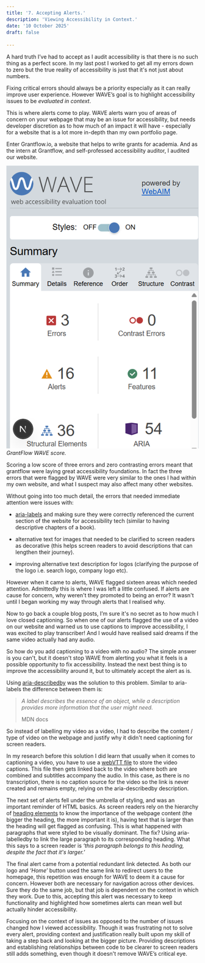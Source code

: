```yaml
---
title: '7. Accepting Alerts.'
description: 'Viewing Accessibility in Context.'
date: '10 October 2025' 
draft: false

---
```


A hard truth I’ve had to accept as I audit accessibility is that there is no such thing as a perfect score. In my last post I worked to get all my errors down to zero but the true reality of accessibility is just that it's not just about numbers.

Fixing critical errors should always be a priority especially as it can really improve user experience. However WAVE’s goal is to highlight accessibility issues to be *evaluated in context*.

This is where alerts come to play. WAVE alerts warn you of areas of concern on your webpage that may be an issue for accessibility, but needs developer discretion as to how much of an impact it will have - especially for a website that is a lot more in-depth than my own portfolio page.

Enter Grantflow.io, a website that helps to write grants for academia. And as the intern at Grantflow, and self-professed accessibility auditor, I audited our website.


![Screenshot of the Grantflow WAVE score](./GrantFlowScore.png) 
*GrantFlow WAVE score.*

Scoring a low score of three errors and zero contrasting errors meant that grantflow were laying great accessibility foundations. In fact the three errors that were flagged by WAVE were very similar to the ones I had within my own website, and what I suspect may also affect many other websites. 

Without going into too much detail, the errors that needed immediate attention were issues with: 

- [aria-labels](https://developer.mozilla.org/en-US/docs/Web/Accessibility/ARIA/Reference/Attributes/aria-label) and making sure they were correctly referenced the current section of the website for accessibility tech (similar to having descriptive chapters of a book).

- alternative text for images that needed to be clarified to screen readers as decorative (this helps screen readers to avoid descriptions that can lengthen their journey). 

- improving alternative text description for logos (clarifying the purpose of the logo i.e. search logo, company logo etc).

However when it came to alerts, WAVE flagged sixteen areas which needed attention. Admittedly this is where I was left a little confused. If alerts are cause for concern, why weren't they promoted to being an error? It wasn't until I began working my way through alerts that I realised why. 

Now to go back a couple blog posts, I’m sure it's no secret as to how much I love closed captioning. So when one of our alerts flagged the use of a video on our website and warned us to use captions to improve accessibility, I was excited to play transcriber! And I would have realised said dreams if the same video actually had any audio. 

So how do you add captioning to a video with no audio? The simple answer is you can't, but it doesn't stop WAVE from alerting you what it feels is a possible opportunity to fix accessibility. Instead the next best thing is to improve the accessibility around it, but to ultimately accept the alert as is. 

Using [aria-describedby](https://developer.mozilla.org/en-US/docs/Web/Accessibility/ARIA/Reference/Attributes/aria-describedby) was the solution to this problem. Similar to aria-labels the difference between them is: 

> *A label describes the essence of an object, while a description provides more information that the user might need.*
>
> MDN docs
>

So instead of labelling my video as a video, I had to describe the content / type of video on the webpage and justify why it didn't need captioning for screen readers. 

In my research before this solution I did learn that usually when it comes to captioning a video, you have to use a [webVTT file](https://developer.mozilla.org/en-US/docs/Web/API/WebVTT_API/Web_Video_Text_Tracks_Format) to store the video captions. This file then gets linked back to the video where both are combined and subtitles accompany the audio. In this case, as there is no transcription, there is no caption source for the video so the link is never created and remains empty, relying on the aria-describedby description. 

The next set of alerts fell under the umbrella of styling, and was an important reminder of HTML basics. As screen readers rely on the hierarchy of [heading elements](https://www.w3schools.com/html/html_headings.asp) to know the importance of the webpage content (the bigger the heading, the more important it is), having text that is larger than the heading will get flagged as confusing. This is what happened with paragraphs that were styled to be visually dominant. The fix? Using aria-labelledby to link the large paragraph to its corresponding heading. What this says to a screen reader is *‘this paragraph belongs to this heading, despite the fact that it's larger.’*

The final alert came from a potential redundant link detected. As both our logo and *‘Home’* button used the same link to redirect users to the homepage, this repetition was enough for WAVE to deem it a cause for concern. However both are necessary for navigation across other devices. Sure they do the same job, but that job is dependent on the context in which they work. Due to this, accepting this alert was necessary to keep functionality and highlighted how sometimes alerts can mean well but actually hinder accessibility. 

Focusing on the context of issues as opposed to the number of issues changed how I viewed accessibility. Though it was frustrating not to solve every alert, providing context and justification really built upon my skill of taking a step back and looking at the bigger picture. Providing descriptions and establishing relationships between code to be clearer to screen readers still adds something, even though it doesn't remove WAVE’s critical eye.  
